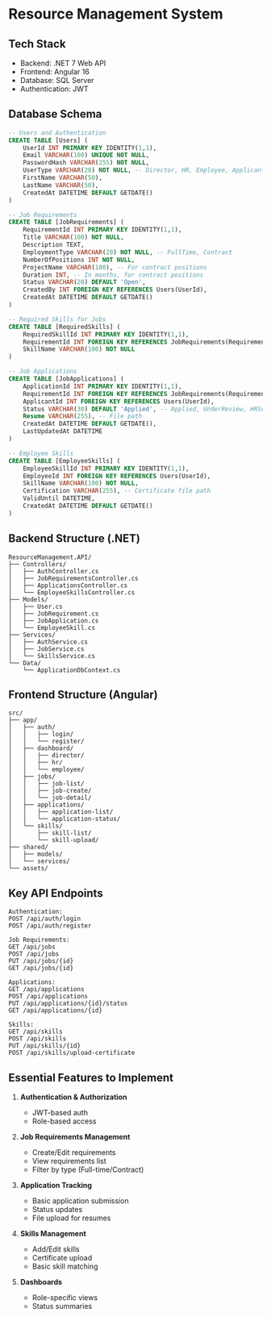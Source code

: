 # Resource Management System

## Tech Stack
- Backend: .NET 7 Web API
- Frontend: Angular 16
- Database: SQL Server
- Authentication: JWT

## Database Schema

```sql
-- Users and Authentication
CREATE TABLE [Users] (
    UserId INT PRIMARY KEY IDENTITY(1,1),
    Email VARCHAR(100) UNIQUE NOT NULL,
    PasswordHash VARCHAR(255) NOT NULL,
    UserType VARCHAR(20) NOT NULL, -- Director, HR, Employee, Applicant
    FirstName VARCHAR(50),
    LastName VARCHAR(50),
    CreatedAt DATETIME DEFAULT GETDATE()
)

-- Job Requirements
CREATE TABLE [JobRequirements] (
    RequirementId INT PRIMARY KEY IDENTITY(1,1),
    Title VARCHAR(100) NOT NULL,
    Description TEXT,
    EmploymentType VARCHAR(20) NOT NULL, -- FullTime, Contract
    NumberOfPositions INT NOT NULL,
    ProjectName VARCHAR(100), -- For contract positions
    Duration INT, -- In months, for contract positions
    Status VARCHAR(20) DEFAULT 'Open',
    CreatedBy INT FOREIGN KEY REFERENCES Users(UserId),
    CreatedAt DATETIME DEFAULT GETDATE()
)

-- Required Skills for Jobs
CREATE TABLE [RequiredSkills] (
    RequiredSkillId INT PRIMARY KEY IDENTITY(1,1),
    RequirementId INT FOREIGN KEY REFERENCES JobRequirements(RequirementId),
    SkillName VARCHAR(100) NOT NULL
)

-- Job Applications
CREATE TABLE [JobApplications] (
    ApplicationId INT PRIMARY KEY IDENTITY(1,1),
    RequirementId INT FOREIGN KEY REFERENCES JobRequirements(RequirementId),
    ApplicantId INT FOREIGN KEY REFERENCES Users(UserId),
    Status VARCHAR(30) DEFAULT 'Applied', -- Applied, UnderReview, HRScreening, RecruitmentTest, TechnicalInterview, HRInterview
    Resume VARCHAR(255), -- File path
    CreatedAt DATETIME DEFAULT GETDATE(),
    LastUpdatedAt DATETIME
)

-- Employee Skills
CREATE TABLE [EmployeeSkills] (
    EmployeeSkillId INT PRIMARY KEY IDENTITY(1,1),
    EmployeeId INT FOREIGN KEY REFERENCES Users(UserId),
    SkillName VARCHAR(100) NOT NULL,
    Certification VARCHAR(255), -- Certificate file path
    ValidUntil DATETIME,
    CreatedAt DATETIME DEFAULT GETDATE()
)
```

## Backend Structure (.NET)

```plaintext
ResourceManagement.API/
├── Controllers/
│   ├── AuthController.cs
│   ├── JobRequirementsController.cs
│   ├── ApplicationsController.cs
│   └── EmployeeSkillsController.cs
├── Models/
│   ├── User.cs
│   ├── JobRequirement.cs
│   ├── JobApplication.cs
│   └── EmployeeSkill.cs
├── Services/
│   ├── AuthService.cs
│   ├── JobService.cs
│   └── SkillsService.cs
└── Data/
    └── ApplicationDbContext.cs
```

## Frontend Structure (Angular)

```plaintext
src/
├── app/
│   ├── auth/
│   │   ├── login/
│   │   └── register/
│   ├── dashboard/
│   │   ├── director/
│   │   ├── hr/
│   │   └── employee/
│   ├── jobs/
│   │   ├── job-list/
│   │   ├── job-create/
│   │   └── job-detail/
│   ├── applications/
│   │   ├── application-list/
│   │   └── application-status/
│   └── skills/
│       ├── skill-list/
│       └── skill-upload/
├── shared/
│   ├── models/
│   └── services/
└── assets/
```

## Key API Endpoints

```plaintext
Authentication:
POST /api/auth/login
POST /api/auth/register

Job Requirements:
GET /api/jobs
POST /api/jobs
PUT /api/jobs/{id}
GET /api/jobs/{id}

Applications:
GET /api/applications
POST /api/applications
PUT /api/applications/{id}/status
GET /api/applications/{id}

Skills:
GET /api/skills
POST /api/skills
PUT /api/skills/{id}
POST /api/skills/upload-certificate
```

## Essential Features to Implement

1. **Authentication & Authorization**
   - JWT-based auth
   - Role-based access

2. **Job Requirements Management**
   - Create/Edit requirements
   - View requirements list
   - Filter by type (Full-time/Contract)

3. **Application Tracking**
   - Basic application submission
   - Status updates
   - File upload for resumes

4. **Skills Management**
   - Add/Edit skills
   - Certificate upload
   - Basic skill matching

5. **Dashboards**
   - Role-specific views
   - Status summaries
